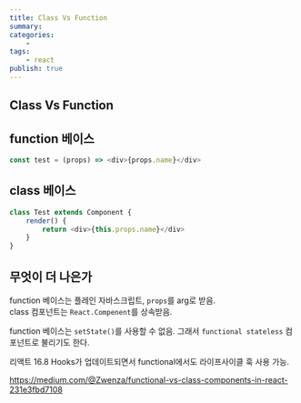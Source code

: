```yaml
---
title: Class Vs Function
summary: 
categories:
    - 
tags:
    - react
publish: true
---
```

## Class Vs Function

## function 베이스

```javascript
const test = (props) => <div>{props.name}</div>
```

## class 베이스

```javascript
class Test extends Component {
    render() {
        return <div>{this.props.name}</div>
    }
}
```

## 무엇이 더 나은가

function 베이스는 플레인 자바스크립트, `props`를 arg로 받음.  
class 컴포넌트는 `React.Compenent`를 상속받음.

function 베이스는 `setState()`를 사용할 수 없음. 그래서 `functional stateless` 컴포넌트로 불리기도 한다.

리액트 16.8 Hooks가 업데이트되면서 functional에서도 라이프사이클 훅 사용 가능.

<https://medium.com/@Zwenza/functional-vs-class-components-in-react-231e3fbd7108>
